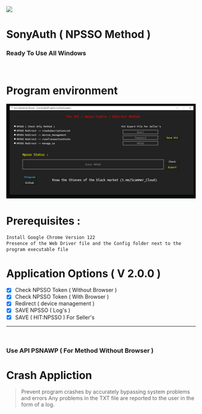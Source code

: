 <img src="https://github.com/RustCompiler/NpssoKiller/blob/main/Npsso.png">

# SonyAuth ( NPSSO Method )
### Ready To Use All Windows
<br>

# Program environment
<img src="https://github.com/RustCompiler/Npsso-API-Checker/blob/main/temps/Project_PHOTO.jpg">

<br>

# Prerequisites :
```
Install Google Chrome Version 122
Presence of the Web Driver file and the Config folder next to the program executable file
```

# Application Options ( V 2.0.0 )

- [x] Check NPSSO Token ( Without Browser )
- [x] Check NPSSO Token ( With Browser )
- [x] Redirect ( device management )
- [x] SAVE NPSSO ( Log's )
- [x] SAVE ( HIT:NPSSO ) For Seller's

***
<br>

### Use API PSNAWP ( For Method Without Browser )

#  Crash Appliction
> Prevent program crashes by accurately bypassing system problems and errors
> Any problems in the TXT file are reported to the user in the form of a log.
<br>
